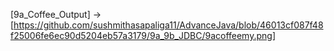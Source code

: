 [9a_Coffee_Output] -> [https://github.com/sushmithasapaliga11/AdvanceJava/blob/46013cf087f48f25006fe6ec90d5204eb57a3179/9a_9b_JDBC/9acoffeemy.png]

